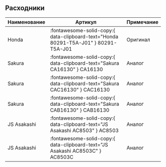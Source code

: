 ## Расходники

| Наименование | Артикул                                                                             | Примечание |
|--------------|-------------------------------------------------------------------------------------|------------|
| Honda        | :fontawesome-solid-copy:{ data-clipboard-text="Honda 80291-T5A-J01" } 80291-T5A-J01 | Оригинал   |
| Sakura       | :fontawesome-solid-copy:{ data-clipboard-text="Sakura CA16130" } CA16130            | Аналог     |
| Sakura       | :fontawesome-solid-copy:{ data-clipboard-text="Sakura CAC16130" } CAC16130          | Аналог     |
| Sakura       | :fontawesome-solid-copy:{ data-clipboard-text="Sakura CAB16130" } CAB16130          | Аналог     |
| JS Asakashi  | :fontawesome-solid-copy:{ data-clipboard-text="JS Asakashi AC8503" } AC8503         | Аналог     |
| JS Asakashi  | :fontawesome-solid-copy:{ data-clipboard-text="JS Asakashi AC8503C" } AC8503C       | Аналог     |
